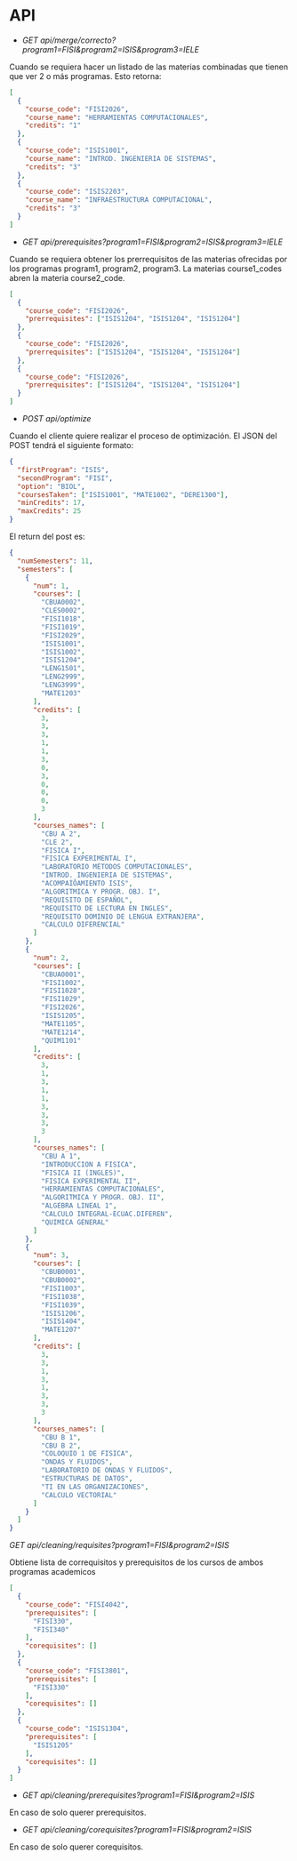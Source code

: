 # API

* *GET api/merge/correcto?program1=FISI&program2=ISIS&program3=IELE*

Cuando se requiera hacer un listado de las materias combinadas que tienen que ver 2 o más programas. Esto retorna:

```json
[
  {
    "course_code": "FISI2026",
    "course_name": "HERRAMIENTAS COMPUTACIONALES",
    "credits": "1"
  },
  {
    "course_code": "ISIS1001",
    "course_name": "INTROD. INGENIERIA DE SISTEMAS",
    "credits": "3"
  },
  {
    "course_code": "ISIS2203",
    "course_name": "INFRAESTRUCTURA COMPUTACIONAL",
    "credits": "3"
  }
]
```

* *GET api/prerequisites?program1=FISI&program2=ISIS&program3=IELE*

Cuando se requiera obtener los prerrequisitos de las materias ofrecidas por los programas program1, program2, program3. La materias course1_codes abren la materia course2_code.

```json
[
  {
    "course_code": "FISI2026",
    "prerrequisites": ["ISIS1204", "ISIS1204", "ISIS1204"]
  },
  {
    "course_code": "FISI2026",
    "prerrequisites": ["ISIS1204", "ISIS1204", "ISIS1204"]
  },
  {
    "course_code": "FISI2026",
    "prerrequisites": ["ISIS1204", "ISIS1204", "ISIS1204"]
  }
]
```

* *POST api/optimize*

Cuando el cliente quiere realizar el proceso de optimización. El JSON del POST tendrá el siguiente formato:

```json
{
  "firstProgram": "ISIS",
  "secondProgram": "FISI",
  "option": "BIOL",
  "coursesTaken": ["ISIS1001", "MATE1002", "DERE1300"],
  "minCredits": 17,
  "maxCredits": 25
}
```

El return del post es:

```json
{
  "numSemesters": 11,
  "semesters": [
    {
      "num": 1,
      "courses": [
        "CBUA0002",
        "CLES0002",
        "FISI1018",
        "FISI1019",
        "FISI2029",
        "ISIS1001",
        "ISIS1002",
        "ISIS1204",
        "LENG1501",
        "LENG2999",
        "LENG3999",
        "MATE1203"
      ],
      "credits": [
        3,
        3,
        3,
        1,
        1,
        3,
        0,
        3,
        0,
        0,
        0,
        3
      ],
      "courses_names": [
        "CBU A 2",
        "CLE 2",
        "FISICA I",
        "FISICA EXPERIMENTAL I",
        "LABORATORIO MÉTODOS COMPUTACIONALES",
        "INTROD. INGENIERIA DE SISTEMAS",
        "ACOMPAÌÔAMIENTO ISIS",
        "ALGORITMICA Y PROGR. OBJ. I",
        "REQUISITO DE ESPAÑOL",
        "REQUISITO DE LECTURA EN INGLES",
        "REQUISITO DOMINIO DE LENGUA EXTRANJERA",
        "CALCULO DIFERENCIAL"
      ]
    },
    {
      "num": 2,
      "courses": [
        "CBUA0001",
        "FISI1002",
        "FISI1028",
        "FISI1029",
        "FISI2026",
        "ISIS1205",
        "MATE1105",
        "MATE1214",
        "QUIM1101"
      ],
      "credits": [
        3,
        1,
        3,
        1,
        1,
        3,
        3,
        3,
        3
      ],
      "courses_names": [
        "CBU A 1",
        "INTRODUCCION A FISICA",
        "FISICA II (INGLES)",
        "FISICA EXPERIMENTAL II",
        "HERRAMIENTAS COMPUTACIONALES",
        "ALGORITMICA Y PROGR. OBJ. II",
        "ALGEBRA LINEAL 1",
        "CALCULO INTEGRAL-ECUAC.DIFEREN",
        "QUIMICA GENERAL"
      ]
    },
    {
      "num": 3,
      "courses": [
        "CBUB0001",
        "CBUB0002",
        "FISI1003",
        "FISI1038",
        "FISI1039",
        "ISIS1206",
        "ISIS1404",
        "MATE1207"
      ],
      "credits": [
        3,
        3,
        1,
        3,
        1,
        3,
        3,
        3
      ],
      "courses_names": [
        "CBU B 1",
        "CBU B 2",
        "COLOQUIO 1 DE FISICA",
        "ONDAS Y FLUIDOS",
        "LABORATORIO DE ONDAS Y FLUIDOS",
        "ESTRUCTURAS DE DATOS",
        "TI EN LAS ORGANIZACIONES",
        "CALCULO VECTORIAL"
      ]
    }
  ]
}
```

*GET api/cleaning/requisites?program1=FISI&program2=ISIS*

Obtiene lista de correquisitos y prerequisitos de los cursos de ambos programas academicos

```json
[
  {
    "course_code": "FISI4042",
    "prerequisites": [
      "FISI330",
      "FISI340"
    ],
    "corequisites": []
  },
  {
    "course_code": "FISI3801",
    "prerequisites": [
      "FISI330"
    ],
    "corequisites": []
  },
  {
    "course_code": "ISIS1304",
    "prerequisites": [
      "ISIS1205"
    ],
    "corequisites": []
  }
]
```

* *GET api/cleaning/prerequisites?program1=FISI&program2=ISIS*

En caso de solo querer prerequisitos.

* *GET api/cleaning/corequisites?program1=FISI&program2=ISIS*

En caso de solo querer corequisitos.
